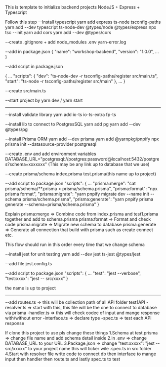 This is template to initialize backend projects
NodeJS + Express + Typescript

Follow this step
--Install typescript
yarn add express ts-node tsconfig-paths
yarn add --dev typescript ts-node-dev @types/node @types/express
npx tsc --init
yarn add cors
yarn add --dev @types/cors

--create .gitignore + add 
node_modules
.env
yarn-error.log

--add in package.json
{
  "name": "workshop-backend",
  "version": "1.0.0",
  ...
}

--add script in package.json

{
  ...
  "scripts": {
    "dev": "ts-node-dev -r tsconfig-paths/register src/main.ts",
    "start": "ts-node -r tsconfig-paths/register src/main"
  },
  ...
}

--create src/main.ts

--start project by yarn dev / yarn start

------------------------------------------------------------------------

--install validate library
yarn add io-ts io-ts-extra fp-ts


--install lib to connect to PostgresSQL
yarn add pg
yarn add --dev @types/pg

--install Prisma ORM
yarn add --dev prisma
yarn add @yarnpkg/pnpify
npx prisma init --datasource-provider postgresql

--create .env and add environment variables
DATABASE_URL="postgresql://postgres:password@localhost:5432/postgres?schema=xxxxxxx"
(This may be any link up to database that we use)

--create prisma/schema index.prisma test.prisma(this name up to project)

--add script to package.json
"scripts": {
    ...
    "prisma:merge": "cat prisma/schema/**.prisma > prisma/schema.prisma",
    "prisma:format": "npx prisma format",
    "prisma:migrate": "yarn pnpify migrate dev --name init --schema prisma/schema.prisma",
    "prisma:generate": "yarn pnpify prisma generate --schema=prisma/schema.prisma"
  }

Explain 
prisma:merge => Combine code from index.prisma and test1.prisma together and add to schema.prisma
prisma:format => Format and check code
prisma:migrate => Migrate new schema to database 
prisma:generate => Generate all connection that build with prisma such as create connect etc.

This flow should run in this order every time that we change schema

--install jest for unit testing
yarn add --dev jest ts-jest @types/jest

--add file jest.config.ts

--add script to package.json
  "scripts": {
    ...
    "test": "jest --verbose",
    "test:xxxx": "jest -- src/xxxx"
  }

  the name is up to project

  ------------------------------------------------------------------------

--add 
routes.ts => this will be collection path of all API
folder test1API
-resolver.ts => start with this, this file will be the one to connect to database via prisma
-handler.ts => this will check codec of input and mange response with/without error
-interface.ts => declare type
-spec.ts => test each API response


If clone this project to use pls change these things
1.Schema at test.prisma => change file name and add schema detail inside
2.in .env => change DATABASE_URL to your URL
3.Package.json => change "test:xxxxx": "jest -- src/xxxxx" to your project name this will ticker wile .spec.ts in src folder
4.Start with resolver file write code to connect db then interface to mange input then handler then route.ts and lastly spec.ts to test